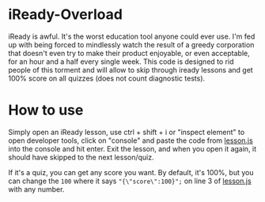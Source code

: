 # iReady-Overload
iReady is awful. It's the worst education tool anyone could ever use. I'm fed up with being forced to mindlessly watch the result of a greedy corporation that doesn't even try to make their product enjoyable, or even acceptable, for an hour and a half every single week. This code is designed to rid people of this torment and will allow to skip through iready lessons and get 100% score on all quizzes (does not count diagnostic tests).

# How to use
Simply open an iReady lesson, use ctrl + shift + i or "inspect element" to open developer tools, click on "console" and paste the code from [lesson.js](lesson.js) into the console and hit enter. Exit the lesson, and when you open it again, it should have skipped to the next lesson/quiz.

If it's a quiz, you can get any score you want. By default, it's 100%, but you can change the `100` where it says `"{\"score\":100}";` on line 3 of [lesson.js](lesson.js) with any number.

